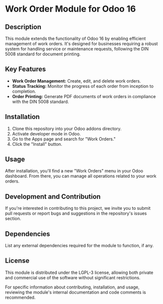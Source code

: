 # Work Order Module for Odoo 16

## Description
This module extends the functionality of Odoo 16 by enabling efficient management of work orders. It's designed for businesses requiring a robust system for handling service or maintenance requests, following the DIN 5008 standard for document printing.

## Key Features
- **Work Order Management:** Create, edit, and delete work orders.
- **Status Tracking:** Monitor the progress of each order from inception to completion.
- **Order Printing:** Generate PDF documents of work orders in compliance with the DIN 5008 standard.

## Installation
1. Clone this repository into your Odoo addons directory.
2. Activate developer mode in Odoo.
3. Go to the Apps page and search for "Work Orders."
4. Click the "Install" button.

## Usage
After installation, you'll find a new "Work Orders" menu in your Odoo dashboard. From there, you can manage all operations related to your work orders.

## Development and Contribution
If you're interested in contributing to this project, we invite you to submit pull requests or report bugs and suggestions in the repository's issues section.

## Dependencies
List any external dependencies required for the module to function, if any.

## License
This module is distributed under the LGPL-3 license, allowing both private and commercial use of the software without significant restrictions.

For specific information about contributing, installation, and usage, reviewing the module's internal documentation and code comments is recommended.

